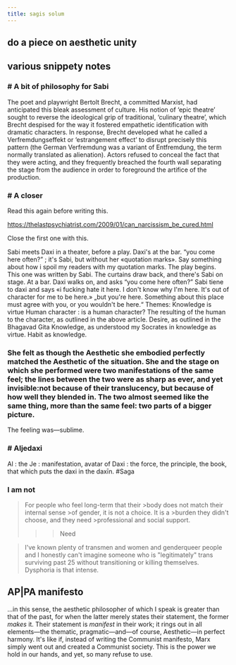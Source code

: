 ```yaml
---
title: sagis solum
---
```


## do a piece on aesthetic unity
## various snippety notes
### # A bit of philosophy for Sabi 
The poet and playwright Bertolt Brecht, a committed Marxist, had anticipated this bleak assessment of culture. His notion of ‘epic theatre’ sought to reverse the ideological grip of traditional, ‘culinary theatre’, which Brecht despised for the way it fostered empathetic identification with dramatic characters. In response, Brecht developed what he called a Verfremdungseffekt or ‘estrangement effect’ to disrupt precisely this pattern (the German Verfremdung was a variant of Entfremdung, the term normally translated as alienation). Actors refused to conceal the fact that they were acting, and they frequently breached the fourth wall separating the stage from the audience in order to foreground the artifice of the production.
### # A closer 
Read this again before writing this.

https://thelastpsychiatrist.com/2009/01/can_narcissism_be_cured.html

Close the first one with this. 

Sabi meets Daxi in a theater, before a play. Daxi's at the bar.
    “you come here often?” ; it's Sabi, but without her «quotation marks». Say something about how i spoil my readers with my quotation marks.
    The play begins. This one was written by Sabi. The curtains draw back, and there's Sabi on stage. At a bar. Daxi walks on, and asks “you come here often?”
    Sabi tiene to daxi and says «i fucking hate it here. I don't know why I'm here. It's out of character for me to be here.»
    „but you're here. Something about this place must agree with you, or you wouldn't be here.“
    Themes:
    Knowledge is virtue
    Human character : is a human character? The resulting of the human to the character, as outlined in the above article.
    Desire, as outlined in the Bhagavad Gita 
    Knowledge, as understood my Socrates in knowledge as virtue.
    Habit as knowledge.
### She felt as though the Aesthetic she embodied perfectly matched the Aesthetic of the situation. She and the stage on which she performed were two manifestations of the same feel; the lines between the two were as sharp as ever, and yet invisible:not because of their translucency, but because of how well they blended in. The two almost seemed like the same thing, more than the same feel: two parts of a bigger picture.
The feeling was—sublime.
### # Aljedaxi  
Al : the
Je : manifestation, avatar of
Daxi : the force, the principle, the book, that which puts the daxi in the daxīn.
#Saga
### I am not
>For people who feel long-term that their >body does not match their internal sense >of gender, it is not a choice. It is a >burden they didn't choose, and they need >professional and social support.
>>>Need


>I've known plenty of transmen and women
>and genderqueer people and I honestly
>can't imagine someone who is
>"legitimately" trans surviving past 25
>without transitioning or killing
>themselves. Dysphoria is that intense.
## AP|PA manifesto 

…in this sense, the aesthetic philosopher of which I speak is greater than that of the past, for when the latter merely states their statement, the former *makes* it. Their statement is *manifest* in their work; it rings out in all elements—the thematic, pragmatic—and—of course, Aesthetic—in perfect harmony. 
It's like if, instead of writing the Communist manifesto, Marx simply went out and created a Communist society. This is the power we hold in our hands, and yet, so many refuse to use.
